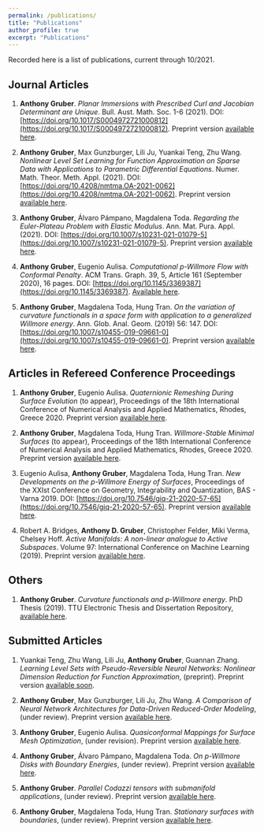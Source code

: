 ```yaml
---
permalink: /publications/
title: "Publications"
author_profile: true
excerpt: "Publications"
---
```


Recorded here is a list of publications, current through 10/2021.

## Journal Articles
1.  **Anthony Gruber**.  *Planar Immersions with Prescribed Curl and Jacobian Determinant are Unique*.  Bull. Aust. Math. Soc. 1-6 (2021).  DOI: [https://doi.org/10.1017/S0004972721000812](https://doi.org/10.1017/S0004972721000812).  Preprint version [available here](https://arxiv.org/abs/2107.13707#).

1.  **Anthony Gruber**, Max Gunzburger, Lili Ju, Yuankai Teng, Zhu Wang.  *Nonlinear Level Set Learning for Function Approximation on Sparse Data with Applications to Parametric Differential Equations*.  Numer. Math. Theor. Meth. Appl. (2021).  DOI: [https://doi.org/10.4208/nmtma.OA-2021-0062](https://doi.org/10.4208/nmtma.OA-2021-0062).  Preprint version [available here](https://arxiv.org/abs/2104.14072#).

1.  **Anthony Gruber**, Álvaro Pámpano, Magdalena Toda.  *Regarding the Euler-Plateau Problem with Elastic Modulus*. Ann. Mat. Pura. Appl. (2021).  DOI: [https://doi.org/10.1007/s10231-021-01079-5](https://doi.org/10.1007/s10231-021-01079-5).  Preprint version [available here](https://arxiv.org/abs/2010.00149#).

1.  **Anthony Gruber**, Eugenio Aulisa.  *Computational p-Willmore Flow with Conformal Penalty*. ACM Trans. Graph. 39, 5, Article 161 (September 2020), 16 pages. DOI: [https://doi.org/10.1145/3369387](https://doi.org/10.1145/3369387).  [Available here](https://dl.acm.org/doi/10.1145/3369387?cid=99659571076).

1.  **Anthony Gruber**, Magdalena Toda, Hung Tran.  *On the variation of curvature functionals in a space form with application to a generalized Willmore energy*. Ann. Glob. Anal. Geom. (2019) 56: 147.  DOI: [https://doi.org/10.1007/s10455-019-09661-0](https://doi.org/10.1007/s10455-019-09661-0).  Preprint version [available here](https://arxiv.org/abs/1905.01759#).

## Articles in Refereed Conference Proceedings
1.  **Anthony Gruber**, Eugenio Aulisa.  *Quaternionic Remeshing During Surface Evolution* (to appear), Proceedings of the 18th International Conference of Numerical Analysis and Applied Mathematics, Rhodes, Greece 2020.  Preprint version [available here](/files/preprints/QRDSE.pdf).

1.  **Anthony Gruber**, Magdalena Toda, Hung Tran.  *Willmore-Stable Minimal Surfaces* (to appear), Proceedings of the 18th International Conference of Numerical Analysis and Applied Mathematics, Rhodes, Greece 2020.  Preprint version [available here](/files/preprints/WSMS.pdf).

1.  Eugenio Aulisa, **Anthony Gruber**, Magdalena Toda, Hung Tran.  *New Developments on the p-Willmore Energy of Surfaces*, Proceedings of the XXIst Conference on Geometry, Integrability and Quantization, BAS - Varna 2019.  DOI: [https://doi.org/10.7546/giq-21-2020-57-65](https://doi.org/10.7546/giq-21-2020-57-65).  Preprint version [available here](/files/preprints/PWillmoreGIQ.pdf).

1.  Robert A. Bridges, **Anthony D. Gruber**, Christopher Felder, Miki Verma, Chelsey Hoff.  *Active Manifolds: A non-linear analogue to Active Subspaces*. Volume 97: International Conference on Machine Learning (2019).  Preprint version [available here](https://arxiv.org/abs/1904.13386#).

## Others
1.  **Anthony Gruber**.  *Curvature functionals and p-Willmore energy*.  PhD Thesis (2019).  TTU Electronic Thesis and Dissertation Repository, [available here](https://ttu-ir.tdl.org/handle/2346/85351#).

## Submitted Articles
1.  Yuankai Teng, Zhu Wang, Lili Ju, **Anthony Gruber**, Guannan Zhang.  *Learning Level Sets with Pseudo-Reversible Neural Networks: Nonlinear Dimension Reduction for Function Approximation*, (preprint).  Preprint version [available soon](/publications/).

1.  **Anthony Gruber**, Max Gunzburger, Lili Ju, Zhu Wang.  *A Comparison of Neural Network Architectures for Data-Driven Reduced-Order Modeling*, (under review).  Preprint version [available here](https://arxiv.org/abs/2110.03442#).

1.  **Anthony Gruber**, Eugenio Aulisa.  *Quasiconformal Mappings for Surface Mesh Optimization*, (under revision).  Preprint version [available here](/files/preprints/QC_paper.pdf).

1.  **Anthony Gruber**, Álvaro Pámpano, Magdalena Toda.  *On p-Willmore Disks with Boundary Energies*, (under review).  Preprint version [available here](https://arxiv.org/abs/2110.14778#).

1.  **Anthony Gruber**.  *Parallel Codazzi tensors with submanifold applications*, (under review).  Preprint version [available here](https://arxiv.org/abs/2004.03103#).

1.  **Anthony Gruber**, Magdalena Toda, Hung Tran.  *Stationary surfaces with boundaries*, (under review).  Preprint version [available here](https://arxiv.org/abs/1912.07103#).
